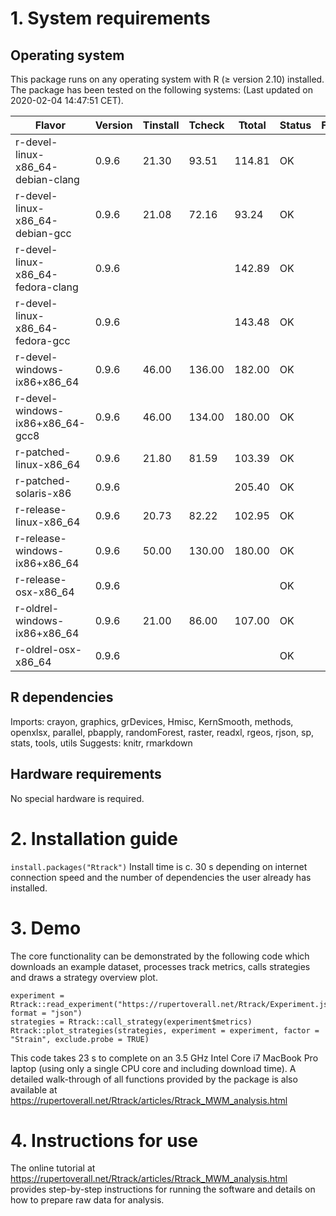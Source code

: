 # 1. System requirements
## Operating system
This package runs on any operating system with R (≥ version 2.10) installed. The package has been tested on the following systems:
(Last updated on 2020-02-04 14:47:51 CET).

|Flavor|Version|Tinstall|Tcheck|Ttotal|Status|Flags|
| ------------- | ------------- | ------------- | ------------- | ------------- | ------------- | ------------- |
|r-devel-linux-x86_64-debian-clang |0.9.6 |21.30 |93.51 |114.81 |OK |
|r-devel-linux-x86_64-debian-gcc |0.9.6 |21.08 |72.16 |93.24 |OK |
|r-devel-linux-x86_64-fedora-clang |0.9.6 |||142.89 |OK |
|r-devel-linux-x86_64-fedora-gcc |0.9.6 |||143.48 |OK |
|r-devel-windows-ix86+x86_64 |0.9.6 |46.00 |136.00 |182.00 |OK |
|r-devel-windows-ix86+x86_64-gcc8 |0.9.6 |46.00 |134.00 |180.00 |OK |
|r-patched-linux-x86_64 |0.9.6 |21.80 |81.59 |103.39 |OK |
|r-patched-solaris-x86 |0.9.6 |||205.40 |OK |
|r-release-linux-x86_64 |0.9.6 |20.73 |82.22 |102.95 |OK |
|r-release-windows-ix86+x86_64 |0.9.6 |50.00 |130.00 |180.00 |OK |
|r-release-osx-x86_64 |0.9.6 ||||OK |
|r-oldrel-windows-ix86+x86_64 |0.9.6 |21.00 |86.00 |107.00 |OK |
|r-oldrel-osx-x86_64 |0.9.6 ||||OK |


## R dependencies
Imports: 	crayon, graphics, grDevices, Hmisc, KernSmooth, methods, openxlsx, parallel, pbapply, randomForest, raster, readxl, rgeos, rjson, sp, stats, tools, utils
Suggests: 	knitr, rmarkdown

## Hardware requirements
No special hardware is required.

# 2. Installation guide
`install.packages("Rtrack")`
Install time is c. 30 s depending on internet connection speed and the number of dependencies the user already has installed.

# 3. Demo
The core functionality can be demonstrated by the following code which downloads an example dataset, processes track metrics, calls strategies and draws a strategy overview plot.
```
experiment = Rtrack::read_experiment("https://rupertoverall.net/Rtrack/Experiment.json", format = "json")
strategies = Rtrack::call_strategy(experiment$metrics)
Rtrack::plot_strategies(strategies, experiment = experiment, factor = "Strain", exclude.probe = TRUE)
```
This code takes 23 s to complete on an 3.5 GHz Intel Core i7 MacBook Pro laptop (using only a single CPU core and including download time).
A detailed walk-through of all functions provided by the package is also available at https://rupertoverall.net/Rtrack/articles/Rtrack_MWM_analysis.html

# 4. Instructions for use
The online tutorial at https://rupertoverall.net/Rtrack/articles/Rtrack_MWM_analysis.html provides step-by-step instructions for running the software and details on how to prepare raw data for analysis.
